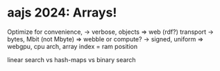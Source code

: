 # aajs 2024: Arrays!

Optimize for
convenience, -> verbose, objects => web (rdf?)
transport -> bytes, Mbit (not Mbyte) => webble
or compute? -> signed, uniform => webgpu, cpu arch, array index = ram position

linear search vs hash-maps vs binary search
